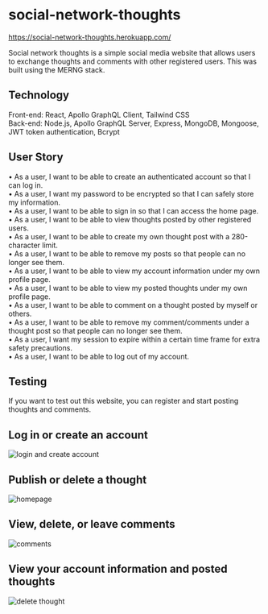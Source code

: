 # social-network-thoughts  

https://social-network-thoughts.herokuapp.com/  

Social network thoughts is a simple social media website that allows users to exchange thoughts and comments with other registered users. This was built using the MERNG stack.

## Technology 

Front-end: React, Apollo GraphQL Client, Tailwind CSS  
Back-end: Node.js, Apollo GraphQL Server, Express, MongoDB, Mongoose, JWT token authentication, Bcrypt  

## User Story
•	As a user, I want to be able to create an authenticated account so that I can log in.  
•	As a user, I want my password to be encrypted so that I can safely store my information.  
•	As a user, I want to be able to sign in so that I can access the home page.  
•	As a user, I want to be able to view thoughts posted by other registered users.  
•	As a user, I want to be able to create my own thought post with a 280-character limit.  
•	As a user, I want to be able to remove my posts so that people can no longer see them.  
•	As a user, I want to be able to view my account information under my own profile page.  
•	As a user, I want to be able to view my posted thoughts under my own profile page.  
•	As a user, I want to be able to comment on a thought posted by myself or others.  
•	As a user, I want to be able to remove my comment/comments under a thought post so that people can no longer see them.  
•	As a user, I want my session to expire within a certain time frame for extra safety precautions.   
•	As a user, I want to be able to log out of my account.  

## Testing
If you want to test out this website, you can register and start posting thoughts and comments.  

## Log in or create an account  
![login and create account](https://user-images.githubusercontent.com/111620893/208137548-3d5a2eae-d84f-47d6-81be-d1cdff6d68d9.gif)  

## Publish or delete a thought  
![homepage](https://user-images.githubusercontent.com/111620893/208138508-f44ad31d-c841-485a-9865-dab4d54c5a33.gif)  

## View, delete, or leave comments   
![comments](https://user-images.githubusercontent.com/111620893/208138797-6e6aaa1d-5d4f-48ca-8483-e19db6dc3da8.gif)  

## View your account information and posted thoughts  
![delete thought](https://user-images.githubusercontent.com/111620893/208139251-dcc9a4b5-a2db-4a0a-bc92-4167e5d43c37.gif)  
